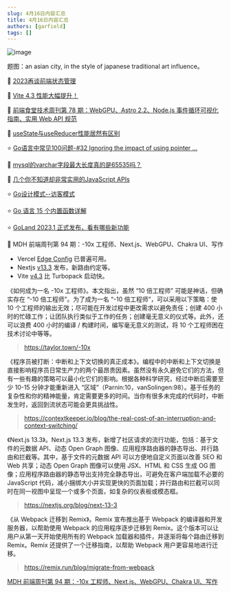 ```yaml
---
slug: 4月16日内容汇总
title: 4月16日内容汇总
authors: [garfield]
tags: []
---
```


![image](https://img.alicdn.com/imgextra/i4/O1CN01oVK5W11FifB6TjCaM_!!6000000000521-2-tps-1456-816.png_1200x1200.jpg)

题图：an asian city, in the style of japanese traditional art influence。

📒 [2023再谈前端状态管理](https://mp.weixin.qq.com/s/VGpgoMs1XAxhXPsadH1cwA)

📒 [Vite 4.3 性能大幅提升！](https://mp.weixin.qq.com/s/c9yQEliLF9LR8troo0EkIw)

📒 [前端食堂技术周刊第 78 期：WebGPU、Astro 2.2、Node.js 事件循环可视化指南、实用 Web API 规范](https://mp.weixin.qq.com/s/MVTqK4qS8Y8RSh0s6Ms0qA)

📒 [useState与useReducer性能居然有区别](https://mp.weixin.qq.com/s/KOnUkaTwmPJ1IlfJ_r2jeg)

⭐️ [Go语言中常见100问题-#32 Ignoring the impact of using pointer ...](https://mp.weixin.qq.com/s/58EVYGZ02xPfGYrprk7dRw)

📒 [mysql的varchar字段最大长度真的是65535吗？](https://mp.weixin.qq.com/s/RPTalBoELQuJNNzOu1OA3w)

📒 [几个你不知道却非常实用的JavaScript APIs](https://mp.weixin.qq.com/s/m0Ey3wu1-FQEuxz6IoZebw)

⭐️ [Go设计模式--访客模式](https://mp.weixin.qq.com/s/qsw89qI8DOXyb4C1XI5QtA)

⭐️ [Go 语言 15 个内置函数详解](https://mp.weixin.qq.com/s/FKp1nAX2FOeBMgchJOe4ag)

⭐️ [GoLand 2023.1 正式发布，看有哪些新功能](https://mp.weixin.qq.com/s/SVMj-PvI1l-oSlxI4zaNcw)

📒 MDH 前端周刊第 94 期：-10x 工程师、Next.js、WebGPU、Chakra UI、写作

- Vercel [Edge Config](https://vercel.com/blog/vercel-edge-config-is-now-generally-available) 已普遍可用。
- Nextjs [v13.3](https://nextjs.org/blog/next-13-3) 发布，新路由约定等。
- Vite [v4.3](https://twitter.com/sapphi_red/status/1644647019661893633) 比 Turbopack 启动快。

《如何成为一名 -10x 工程师》。本文指出，虽然 “10 倍工程师” 可能是神话，但确实存在 “-10 倍工程师”。为了成为一名 “-10 倍工程师”，可以采用以下策略：使 10 个工程师的输出无效；尽可能在开发过程中更改需求以避免责任；创建 400 小时的忙碌工作；让团队执行类似于工作的任务；创建毫无意义的仪式等。此外，还可以浪费 400 小时的编译 / 构建时间，编写毫无意义的测试，将 10 个工程师困在技术讨论中等等。

> https://taylor.town/-10x

《程序员被打断：中断和上下文切换的真正成本》。编程中的中断和上下文切换是直接影响程序员日常生产力的两个最昂贵因素。虽然没有永久避免它们的方法，但有一些有趣的策略可以最小化它们的影响。根据各种科学研究，经过中断后需要至少 10-15 分钟才能重新进入 “区域”（Parnin:10，vanSolingen:98）。基于任务的复杂性和你的精神能量，肯定需要更多的时间。当你有很多未完成的代码时，中断发生时，返回到流状态可能会更具挑战性。

> https://contextkeeper.io/blog/the-real-cost-of-an-interruption-and-context-switching/

《Next.js 13.3》。Next.js 13.3 发布，新增了社区请求的流行功能，包括：基于文件的元数据 API、动态 Open Graph 图像、应用程序路由器的静态导出、并行路由和拦截等。其中，基于文件的元数据 API 可以方便地自定义页面以改善 SEO 和 Web 共享；动态 Open Graph 图像可以使用 JSX、HTML 和 CSS 生成 OG 图像；应用程序路由器的静态导出支持完全静态导出，可避免在客户端加载不必要的 JavaScript 代码，减小捆绑大小并实现更快的页面加载；并行路由和拦截可以同时在同一视图中呈现一个或多个页面，如复杂的仪表板或模态框。

> https://nextjs.org/blog/next-13-3

《从 Webpack 迁移到 Remix》。Remix 宣布推出基于 Webpack 的编译器和开发服务器，以帮助使用 Webpack 的应用程序逐步迁移到 Remix。这个版本可以让用户从第一天开始使用所有的 Webpack 加载器和插件，并逐渐将每个路由迁移到 Remix。Remix 还提供了一个迁移指南，以帮助 Webpack 用户更容易地进行迁移。

> https://remix.run/blog/migrate-from-webpack

[MDH 前端周刊第 94 期：-10x 工程师、Next.js、WebGPU、Chakra UI、写作](https://mdhweekly.com/weekly/issue-0095)

